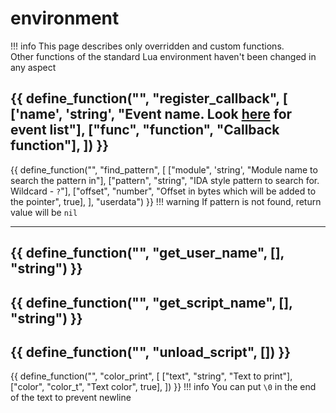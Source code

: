 # environment

!!! info
    This page describes only overridden and custom functions.  
    Other functions of the standard Lua environment haven't been changed in any aspect

{{ define_function("", "register_callback", [
    ['name', 'string', "Event name. Look [here](/events/) for event list"],
    ["func", "function", "Callback function"],
]) }}
---
{{ define_function("", "find_pattern", [
    ["module", 'string', "Module name to search the pattern in"],
    ["pattern", "string", "IDA style pattern to search for. Wildcard - `?`"],
    ["offset", "number", "Offset in bytes which will be added to the pointer", true],
], "userdata") }}
!!! warning
    If pattern is not found, return value will be `nil`

---
{{ define_function("", "get_user_name", [], "string") }}
---
{{ define_function("", "get_script_name", [], "string") }}
---
{{ define_function("", "unload_script", []) }}
---
{{ define_function("", "color_print", [
    ["text", "string", "Text to print"],
    ["color", "color_t", "Text color", true],
]) }}
!!! info 
    You can put `\0` in the end of the text to prevent newline